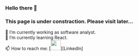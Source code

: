 ### Hello there 👋
### This page is under constraction. Please visit later...  

🔭 I’m currently working as software analyst.  
🌱 I’m currently learning React.  
📫 How to reach me: 
[<img height="32" width="32" color="#000000" background-color="#0A66C2" src="https://unpkg.com/simple-icons@v7/icons/linkedin.svg" />][LinkedIn]
